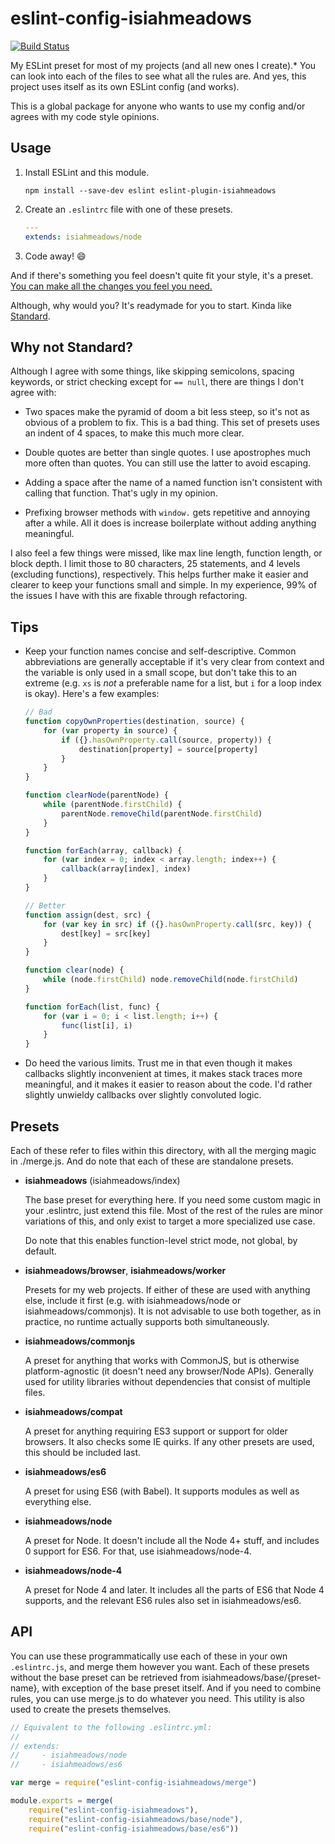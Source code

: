 # eslint-config-isiahmeadows

[![Build Status](https://travis-ci.org/isiahmeadows/eslint-config-isiahmeadows.svg?branch=master)](https://travis-ci.org/isiahmeadows/eslint-config-isiahmeadows)

My ESLint preset for most of my projects (and all new ones I create).\* You can
look into each of the files to see what all the rules are. And yes, this project
uses itself as its own ESLint config (and works).

This is a global package for anyone who wants to use my config and/or agrees
with my code style opinions.

## Usage

1.  Install ESLint and this module.

    ```
    npm install --save-dev eslint eslint-plugin-isiahmeadows
    ```

2.  Create an `.eslintrc` file with one of these presets.

    ```yml
    ---
    extends: isiahmeadows/node
    ```

3.  Code away! :smile:

And if there's something you feel doesn't quite fit your style, it's a preset.
[You can make all the changes you feel you need.](http://eslint.org/docs/user-guide/configuring)

Although, why would you? It's readymade for you to start. Kinda like
[Standard](http://standardjs.com/).

## Why not Standard?

Although I agree with some things, like skipping semicolons, spacing keywords,
or strict checking except for `== null`, there are things I don't agree with:

-   Two spaces make the pyramid of doom a bit less steep, so it's not as
    obvious of a problem to fix. This is a bad thing. This set of presets uses
    an indent of 4 spaces, to make this much more clear.

-   Double quotes are better than single quotes. I use apostrophes much more
    often than quotes. You can still use the latter to avoid escaping.

-   Adding a space after the name of a named function isn't consistent with
    calling that function. That's ugly in my opinion.

-   Prefixing browser methods with `window.` gets repetitive and annoying after
    a while. All it does is increase boilerplate without adding anything
    meaningful.

I also feel a few things were missed, like max line length, function length, or
block depth. I limit those to 80 characters, 25 statements, and 4 levels
(excluding functions), respectively. This helps further make it easier and
clearer to keep your functions small and simple. In my experience, 99% of the
issues I have with this are fixable through refactoring.

## Tips

-   Keep your function names concise and self-descriptive. Common abbreviations
    are generally acceptable if it's very clear from context and the variable is
    only used in a small scope, but don't take this to an extreme (e.g. `xs` is
    *not* a preferable name for a list, but `i` for a loop index is okay).
    Here's a few examples:

    ```js
    // Bad
    function copyOwnProperties(destination, source) {
        for (var property in source) {
            if ({}.hasOwnProperty.call(source, property)) {
                destination[property] = source[property]
            }
        }
    }

    function clearNode(parentNode) {
        while (parentNode.firstChild) {
            parentNode.removeChild(parentNode.firstChild)
        }
    }

    function forEach(array, callback) {
        for (var index = 0; index < array.length; index++) {
            callback(array[index], index)
        }
    }

    // Better
    function assign(dest, src) {
        for (var key in src) if ({}.hasOwnProperty.call(src, key)) {
            dest[key] = src[key]
        }
    }

    function clear(node) {
        while (node.firstChild) node.removeChild(node.firstChild)
    }

    function forEach(list, func) {
        for (var i = 0; i < list.length; i++) {
            func(list[i], i)
        }
    }
    ```

-   Do heed the various limits. Trust me in that even though it makes callbacks
    slightly inconvenient at times, it makes stack traces more meaningful, and
    it makes it easier to reason about the code. I'd rather slightly unwieldy
    callbacks over slightly convoluted logic.

## Presets

Each of these refer to files within this directory, with all the merging magic
in ./merge.js. And do note that each of these are standalone presets.

-   **isiahmeadows** (isiahmeadows/index)

    The base preset for everything here. If you need some custom magic in your
    .eslintrc, just extend this file. Most of the rest of the rules are minor
    variations of this, and only exist to target a more specialized use case.

    Do note that this enables function-level strict mode, not global, by
    default.

-   **isiahmeadows/browser**, **isiahmeadows/worker**

    Presets for my web projects. If either of these are used with anything else,
    include it first (e.g. with isiahmeadows/node or isiahmeadows/commonjs). It
    is not advisable to use both together, as in practice, no runtime actually
    supports both simultaneously.

-   **isiahmeadows/commonjs**

    A preset for anything that works with CommonJS, but is otherwise
    platform-agnostic (it doesn't need any browser/Node APIs). Generally used
    for utility libraries without dependencies that consist of multiple files.

-   **isiahmeadows/compat**

    A preset for anything requiring ES3 support or support for older browsers.
    It also checks some IE quirks. If any other presets are used, this should be
    included last.

-   **isiahmeadows/es6**

    A preset for using ES6 (with Babel). It supports modules as well as
    everything else.

-   **isiahmeadows/node**

    A preset for Node. It doesn't include all the Node 4+ stuff, and includes 0
    support for ES6. For that, use isiahmeadows/node-4.

-   **isiahmeadows/node-4**

    A preset for Node 4 and later. It includes all the parts of ES6 that Node 4
    supports, and the relevant ES6 rules also set in isiahmeadows/es6.

## API

You can use these programmatically use each of these in your own `.eslintrc.js`,
and merge them however you want. Each of these presets without the base preset
can be retrieved from isiahmeadows/base/{preset-name}, with exception of the
base preset itself. And if you need to combine rules, you can use merge.js to do
whatever you need. This utility is also used to create the presets themselves.

```js
// Equivalent to the following .eslintrc.yml:
//
// extends:
//     - isiahmeadows/node
//     - isiahmeadows/es6

var merge = require("eslint-config-isiahmeadows/merge")

module.exports = merge(
    require("eslint-config-isiahmeadows"),
    require("eslint-config-isiahmeadows/base/node"),
    require("eslint-config-isiahmeadows/base/es6"))
```
